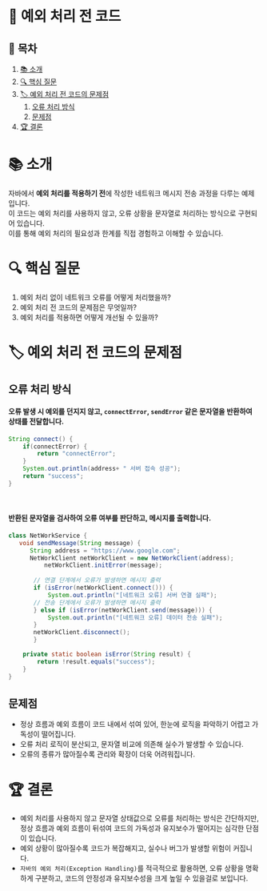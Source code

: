# 📖 예외 처리 전 코드

## 📑 목차
1. [📚 소개](#-소개)
2. [🔍 핵심 질문](#-핵심-질문)
3. [🏷️ 예외 처리 전 코드의 문제점](#-예외-처리-전-코드의-문제점)
    1. [오류 처리 방식](#오류-처리-방식)
    2. [문제점](#문제점)
4. [🏆 결론](#-결론)

# 📚 소개

자바에서 **예외 처리를 적용하기 전**에 작성한 네트워크 메시지 전송 과정을 다루는 예제입니다.  
이 코드는 예외 처리를 사용하지 않고, 오류 상황을 문자열로 처리하는 방식으로 구현되어 있습니다.  
이를 통해 예외 처리의 필요성과 한계를 직접 경험하고 이해할 수 있습니다.

# **🔍 핵심 질문**

1. 예외 처리 없이 네트워크 오류를 어떻게 처리했을까?
2. 예외 처리 전 코드의 문제점은 무엇일까?
3. 예외 처리를 적용하면 어떻게 개선될 수 있을까?

# **🏷️ 예외 처리 전 코드의 문제점**

## 오류 처리 방식

#### 오류 발생 시 예외를 던지지 않고, `connectError`, `sendError` 같은 문자열을 반환하여 상태를 전달합니다.

```java
String connect() {
    if(connectError) {
        return "connectError";
    }
    System.out.println(address+ " 서버 접속 성공");
    return "success";
}
```

<br>

#### 반환된 문자열을 검사하여 오류 여부를 판단하고, 메시지를 출력합니다.

```java
class NetWorkService {
   void sendMessage(String message) {
      String address = "https://www.google.com";
      NetWorkClient netWorkClient = new NetWorkClient(address);
          netWorkClient.initError(message);
       
       // 연결 단계에서 오류가 발생하면 메시지 출력
       if (isError(netWorkClient.connect())) {
           System.out.println("[네트워크 오류] 서버 연결 실패");
       // 전송 단계에서 오류가 발생하면 메시지 출력
       } else if (isError(netWorkClient.send(message))) {
           System.out.println("[네트워크 오류] 데이터 전송 실패");
       }
       netWorkClient.disconnect();
       }

    private static boolean isError(String result) {
        return !result.equals("success");
    }
}
```

## 문제점
- 정상 흐름과 예외  흐름이 코드 내에서 섞여 있어, 한눈에 로직을 파악하기 어렵고 가독성이 떨어집니다.
- 오류 처리 로직이 분산되고, 문자열 비교에 의존해 실수가 발생할 수 있습니다. 
- 오류의 종류가 많아질수록 관리와 확장이 더욱 어려워집니다.

# **🏆** 결론
- 예외 처리를 사용하지 않고 문자열 상태값으로 오류를 처리하는 방식은 간단하지만, 정상 흐름과 예외 흐름이 뒤섞여 코드의 가독성과 유지보수가 떨어지는 심각한 단점이 있습니다.
- 예외 상황이 많아질수록 코드가 복잡해지고, 실수나 버그가 발생할 위험이 커집니다.
- `자바의 예외 처리(Exception Handling)`를 적극적으로 활용하면, 오류 상황을 명확하게 구분하고, 코드의 안정성과 유지보수성을 크게 높일 수 있을걸로 보입니다.